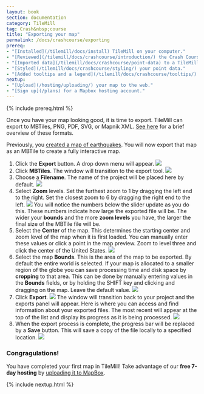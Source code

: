 ```yaml
---
layout: book
section: documentation
category: TileMill
tag: Crash&nbsp;course
title: "Exporting your map"
permalink: /docs/crashcourse/exporting
prereq:
- "[Installed](/tilemill/docs/install) TileMill on your computer."
- "[Reviewed](/tilemill/docs/crashcourse/introduction/) the Crash Course introduction."
- "[Imported data](/tilemill/docs/crashcourse/point-data) to a TileMill project."
- "[Styled](/tilemill/docs/crashcourse/styling/) your point data."
- "[Added tooltips and a legend](/tilemill/docs/crashcourse/tooltips/) to your map."
nextup:
- "[Upload](/hosting/uploading/) your map to the web."
- "[Sign up](/plans) for a Mapbox hosting account."
---
```


{% include prereq.html %}

Once you have your map looking good, it is time to export. TileMill can export to MBTiles, PNG, PDF, SVG, or Mapnik XML. [See here](/tilemill/docs/manual/exporting/) for a brief overview of these formats.

Previously, you [created a map of earthquakes](/tilemill/docs/crashcourse/point-data). You will now export that map as an MBTile to create a fully interactive map.

1. Click the **Export** button. A drop down menu will appear.
  ![](/tilemill/assets/pages/exporting-1.png)
2. Click **MBTiles**. The window will transition to the export tool.
  ![](/tilemill/assets/pages/exporting-2.png)
3. Choose a **Filename**. The name of the project will be placed here by default.
  ![](/tilemill/assets/pages/exporting-3.png)
4. Select **Zoom** levels. Set the furthest zoom to 1 by dragging the left end to the right. Set the closest zoom to 6 by dragging the right end to the left.
  ![](/tilemill/assets/pages/exporting-5.png)
You will notice the numbers below the slider update as you do this. These numbers indicate how large the exported file will be. The wider your **bounds** and the more **zoom levels** you have, the larger the final size of the MBTile file will be.
5. Select the **Center** of the map. This determines the starting center and zoom level of the map when it is first loaded. You can manually enter these values or click a point in the map preview. Zoom to level three and click the center of the United States.
  ![](/tilemill/assets/pages/exporting-6.png)
6. Select the map **Bounds**. This is the area of the map to be exported. By default the entire world is selected. If your map is allocated to a smaller region of the globe you can save processing time and disk space by **cropping** to that area. This can be done by manually entering values in the **Bounds** fields, or by holding the SHIFT key and clicking and dragging on the map. Leave the default value.
  ![](/tilemill/assets/pages/exporting-4.png)
6. Click **Export**.
  ![](/tilemill/assets/pages/exporting-7.png)
The window will transition back to your project and the exports panel will appear. Here is where you can access and find information about your exported files. The most recent will appear at the top of the list and display its progress as it is being processed.
  ![](/tilemill/assets/pages/exporting-8.png)
7. When the export process is complete, the progress bar will be replaced by a **Save** button. This will save a copy of the file locally to a specified location.
  ![](/tilemill/assets/pages/exporting-9.png)

### Congragulations!  
You have completed your first map in TileMill! Take advantage of our **free 7-day hosting** by [uploading it to MapBox](http://tiles.mapbox.com/upload/create/).

{% include nextup.html %}
